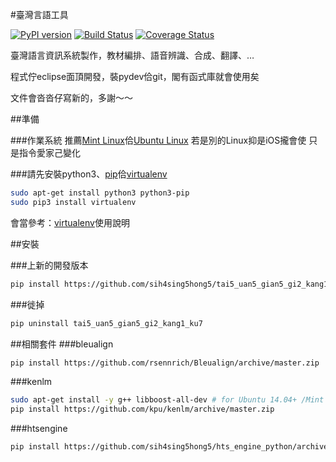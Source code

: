 #臺灣言語工具

[![PyPI version](https://badge.fury.io/py/tai5_uan5_gian5_gi2_kang1_ku7.svg)](http://badge.fury.io/py/tai5_uan5_gian5_gi2_kang1_ku7)
[![Build Status](https://travis-ci.org/sih4sing5hong5/tai5_uan5_gian5_gi2_kang1_ku7.svg?branch=master)](https://travis-ci.org/sih4sing5hong5/tai5_uan5_gian5_gi2_kang1_ku7)
[![Coverage Status](https://coveralls.io/repos/sih4sing5hong5/tai5_uan5_gian5_gi2_kang1_ku7/badge.svg)](https://coveralls.io/r/sih4sing5hong5/tai5_uan5_gian5_gi2_kang1_ku7)

臺灣語言資訊系統製作，教材編排、語音辨識、合成、翻譯、…

程式佇eclipse面頂開發，裝pydev佮git，閣有函式庫就會使用矣

文件會沓沓仔寫新的，多謝～～


##準備

###作業系統
推薦[Mint Linux](http://www.linuxmint.com/download.php)佮[Ubuntu Linux](http://www.ubuntu-tw.org/modules/tinyd0/)
若是別的Linux抑是iOS攏會使
只是指令愛家己變化

###請先安裝python3、[pip](https://pip.pypa.io/en/latest/installing.html)佮[virtualenv](https://virtualenv.readthedocs.org/en/latest/)
```bash
sudo apt-get install python3 python3-pip
sudo pip3 install virtualenv
```
會當參考：[virtualenv](http://www.openfoundry.org/tw/tech-column/8516-pythons-virtual-environment-and-multi-version-programming-tools-virtualenv-and-pythonbrew)使用說明

##安裝

<!---
###PYPI發行版本
```bash
pip install tai5_uan5_gian5_gi2_kang1_ku7
```
--->
###上新的開發版本
```bash
pip install https://github.com/sih4sing5hong5/tai5_uan5_gian5_gi2_kang1_ku7/archive/master.zip
```
###徙掉
```bash
pip uninstall tai5_uan5_gian5_gi2_kang1_ku7
```

##相關套件
###bleualign
```bash
pip install https://github.com/rsennrich/Bleualign/archive/master.zip
```
###kenlm
```bash
sudo apt-get install -y g++ libboost-all-dev # for Ubuntu 14.04+ /Mint 17+
pip install https://github.com/kpu/kenlm/archive/master.zip
```
###htsengine
```bash
pip install https://github.com/sih4sing5hong5/hts_engine_python/archive/master.zip
```
